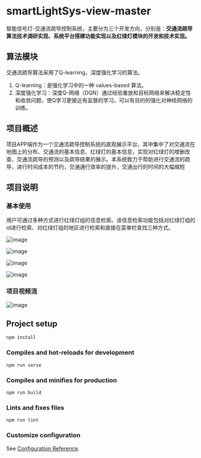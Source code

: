 # smartLightSys-view-master
智能信号灯-交通流疏导控制系统，主要分为三个开发方向，分别是：**交通流疏导算法技术调研实现、系统平台搭建功能实现以及红绿灯模块的开发和技术实现。**

## 算法模块
交通流疏导算法采用了Q-learning，深度强化学习的算法。
1.	Q-learning：是强化学习中的一种 values-based 算法。
2.	深度强化学习：深度Q-网络（DQN）通过经验重放和目标网络来解决稳定性和收敛问题，使Q学习更接近有监督的学习。可以有目的的强化对神经网络的训练。

## 项目概述
项目APP端作为一个交通流疏导控制系统的直观展示平台，其中集中了对交通流在地图上的分布、交通流的基本信息、红绿灯的基本信息，实现对红绿灯的增删改查、交通流疏导的预测以及疏导结果的展示。本系统致力于帮助进行交通流的疏导，进行时间成本的节约，交通通行效率的提升，交通出行的时间的大幅缩短

## 项目说明

### 基本使用
用户可通过多种方式进行红绿灯组的信息检索。该信息检索功能包括对红绿灯组的id进行检索、对红绿灯组的地区进行检索和直接在菜单栏查找三种方式。

![image](https://github.com/ikkkp/smartLightSys-view-master/assets/148513444/b0f47146-1142-475e-8eab-778148b45491)

![image](https://github.com/ikkkp/smartLightSys-view-master/assets/148513444/98dc7c03-7ac3-42cf-a908-fb6d7377ae42)

![image](https://github.com/ikkkp/smartLightSys-view-master/assets/148513444/829f5662-8f5f-43bc-8d89-c770cf1409e1)


![image](https://github.com/ikkkp/smartLightSys-view-master/assets/148513444/e4aa3a20-46ca-425f-a122-aa264ec40d43)

### 项目视频流
![image](https://github.com/ikkkp/smartLightSys-view-master/assets/148513444/35f3f809-4c9d-4c18-bca4-8be3b4e4fd7b)



## Project setup
```
npm install
```

### Compiles and hot-reloads for development
```
npm run serve
```

### Compiles and minifies for production
```
npm run build
```

### Lints and fixes files
```
npm run lint
```

### Customize configuration
See [Configuration Reference](https://cli.vuejs.org/config/).
